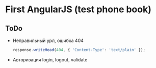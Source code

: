 # First AngularJS (test phone book)

## ToDo

* Неправильный урл, ошибка 404
	```javascript
	response.writeHead(404, { 'Content-Type': 'text/plain' });
	```
* Авторизация login, logout, validate

